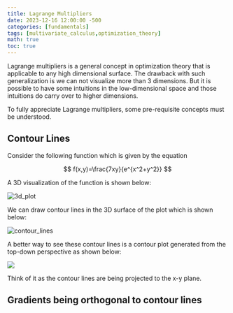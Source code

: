 ```yaml
---
title: Lagrange Multipliers
date: 2023-12-16 12:00:00 -500
categories: [fundamentals]
tags: [multivariate_calculus,optimization_theory]
math: true
toc: true
---
```


Lagrange multipliers is a general concept in optimization theory that is applicable to any high dimensional surface. The drawback with such generalization is we can not visualize more than 3 dimensions. But it is possible to have some intuitions in the low-dimensional space and those intuitions do carry over to higher dimensions.


To fully appreciate Lagrange multipliers, some pre-requisite concepts must be understood. 

## Contour Lines 

Consider the following function which is given by the equation



$$
f(x,y)=\frac{7xy}{e^{x^2+y^2}}
$$

A 3D visualization of the function is shown below:


![3d_plot](https://i.ibb.co/tcDSnYr/ezgif-com-optimize.gif)

We can draw contour lines in the 3D surface of the plot which is shown below:

![contour_lines](https://i.ibb.co/sJ2CBHD/chrome-TSTm-FGEW6h.png)

A better way to see these contour lines is a contour plot generated from the top-down perspective as shown below:

![](https://i.ibb.co/HPyTjLg/chrome-C3m6-Hf1-Jb8.png)

Think of it as the contour lines are being projected to the x-y plane.

## Gradients being orthogonal to contour lines